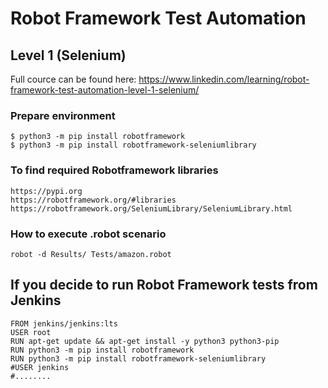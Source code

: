 # Robot Framework Test Automation

## Level 1 (Selenium)

Full cource can be found here:
https://www.linkedin.com/learning/robot-framework-test-automation-level-1-selenium/

### Prepare environment

```
$ python3 -m pip install robotframework
$ python3 -m pip install robotframework-seleniumlibrary
```

### To find required Robotframework libraries

	https://pypi.org
	https://robotframework.org/#libraries
	https://robotframework.org/SeleniumLibrary/SeleniumLibrary.html

### How to execute .robot scenario

	robot -d Results/ Tests/amazon.robot

## If you decide to run Robot Framework tests from Jenkins

```
FROM jenkins/jenkins:lts
USER root
RUN apt-get update && apt-get install -y python3 python3-pip
RUN python3 -m pip install robotframework
RUN python3 -m pip install robotframework-seleniumlibrary
#USER jenkins
#........
```
